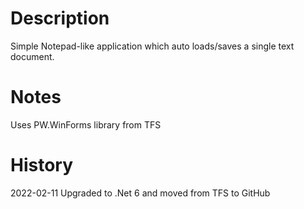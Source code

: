 # Description

Simple Notepad-like application which auto loads/saves a single text document.

# Notes
Uses PW.WinForms library from TFS

# History

2022-02-11
Upgraded to .Net 6 and moved from TFS to GitHub